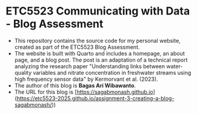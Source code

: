 
# ETC5523 Communicating with Data - Blog Assessment

* This repository contains the source code for my personal website, created as part of the ETC5523 Blog Assessment.
* The website is built with Quarto and includes a homepage, an about page, and a blog post. The post is an adaptation of a technical report analyzing the research paper "Understanding links between water-quality variables and nitrate concentration in freshwater streams using high frequency sensor data" by Kermorvant et al. (2023).
* The author of this blog is **Bagas Ari Wibawanto**.
* The URL for this blog is [https://sagabmonash.github.io] (https://etc5523-2025.github.io/assignment-3-creating-a-blog-sagabmonash/))
